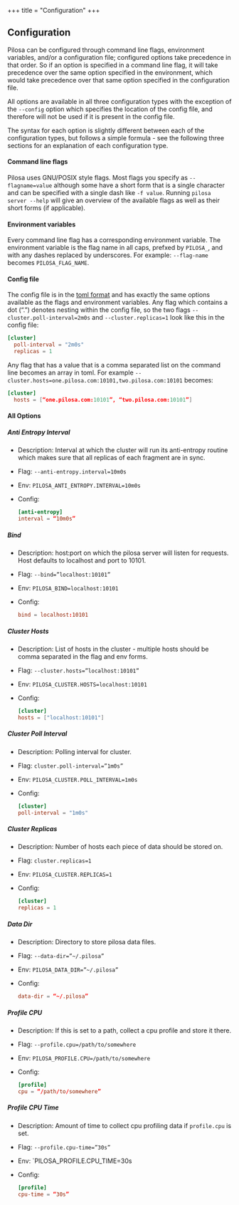 +++
title = "Configuration"
+++

## Configuration

Pilosa can be configured through command line flags, environment variables, and/or a configuration file; configured options take precedence in that order. So if an option is specified in a command line flag, it will take precedence over the same option specified in the environment, which would take precedence over that same option specified in the configuration file.

All options are available in all three configuration types with the exception of the `--config` option which specifies the location of the config file, and therefore will not be used if it is present in the config file.

The syntax for each option is slightly different between each of the configuration types, but follows a simple formula - see the following three sections for an explanation of each configuration type.

#### Command line flags

Pilosa uses GNU/POSIX style flags. Most flags you specify as `--flagname=value` although some have a short form that is a single character and can be specified with a single dash like `-f value`. Running `pilosa server --help` will give an overview of the available flags as well as their short forms (if applicable).

#### Environment variables

Every command line flag has a corresponding environment variable. The environment variable is the flag name in all caps, prefxed by `PILOSA_`, and with any dashes replaced by underscores. For example: `--flag-name` becomes `PILOSA_FLAG_NAME`.

#### Config file

The config file is in the [toml format](https://github.com/toml-lang/toml) and has exactly the same options available as the flags and environment variables. Any flag which contains a dot (“.”) denotes nesting within the config file, so the two flags `--cluster.poll-interval=2m0s` and `--cluster.replicas=1` look like this in the config file:
```toml
[cluster]
  poll-interval = "2m0s"
  replicas = 1
```

Any flag that has a value that is a comma separated list on the command line becomes an array in toml. For example `--cluster.hosts=one.pilosa.com:10101,two.pilosa.com:10101` becomes:
```toml
[cluster]
  hosts = [“one.pilosa.com:10101”, “two.pilosa.com:10101”]
```

#### All Options

##### Anti Entropy Interval

* Description: Interval at which the cluster will run its anti-entropy routine which makes sure that all replicas of each fragment are in sync.
* Flag: `--anti-entropy.interval=10m0s`
* Env: `PILOSA_ANTI_ENTROPY.INTERVAL=10m0s`
* Config:

    ```toml
    [anti-entropy]
    interval = “10m0s”
    ```

##### Bind

* Description: host:port on which the pilosa server will listen for requests. Host defaults to localhost and port to 10101.
* Flag: `--bind=”localhost:10101”`
* Env: `PILOSA_BIND=localhost:10101`
* Config:

    ```toml
    bind = localhost:10101
    ```

##### Cluster Hosts

* Description: List of hosts in the cluster - multiple hosts should be comma separated in the flag and env forms.
* Flag: `--cluster.hosts=”localhost:10101”`
* Env: `PILOSA_CLUSTER.HOSTS=localhost:10101`
* Config:

    ```toml
    [cluster]
    hosts = ["localhost:10101"]
    ```

##### Cluster Poll Interval

* Description: Polling interval for cluster.
* Flag: `cluster.poll-interval=”1m0s”`
* Env: `PILOSA_CLUSTER.POLL_INTERVAL=1m0s`
* Config:

    ```toml
    [cluster]
    poll-interval = "1m0s"
    ```

##### Cluster Replicas

* Description: Number of hosts each piece of data should be stored on. 
* Flag: `cluster.replicas=1`
* Env: `PILOSA_CLUSTER.REPLICAS=1`
* Config:

    ```toml
    [cluster]
    replicas = 1
    ```

##### Data Dir

* Description: Directory to store pilosa data files.
* Flag: `--data-dir=”~/.pilosa”`
* Env: `PILOSA_DATA_DIR=”~/.pilosa”`
* Config:

    ```toml
    data-dir = “~/.pilosa”
    ```

##### Profile CPU

* Description: If this is set to a path, collect a cpu profile and store it there.
* Flag: `--profile.cpu=/path/to/somewhere`
* Env: `PILOSA_PROFILE.CPU=/path/to/somewhere`
* Config:

    ```toml
    [profile]
    cpu = “/path/to/somewhere”    
    ```

##### Profile CPU Time

* Description: Amount of time to collect cpu profiling data if `profile.cpu` is set.
* Flag: `--profile.cpu-time=”30s”`
* Env: `PILOSA_PROFILE.CPU_TIME=30s
* Config:

    ```toml
    [profile]
    cpu-time = “30s”
    ```
